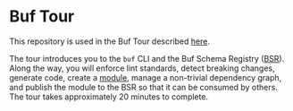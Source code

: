 # Buf Tour

This repository is used in the Buf Tour described [here](https://docs.buf.build/tour/introduction).

The tour introduces you to the `buf` CLI and the Buf Schema Registry ([BSR](https://docs.buf.build/bsr/overview)).
Along the way, you will enforce lint standards, detect breaking changes, generate code, create a
[module](https://docs.buf.build/bsr/overview#module), manage a non-trivial dependency graph, and publish the module
to the BSR so that it can be consumed by others. The tour takes approximately 20 minutes to complete.
